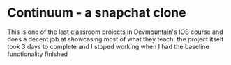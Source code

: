 # Continuum - a snapchat clone
This is one of the last classroom projects in Devmountain's IOS course and does a decent job at showcasing most of what they teach.
the project itself took 3 days to complete and I stoped working when I had the baseline functionality finished
